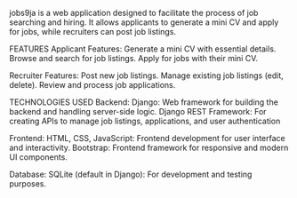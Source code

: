 jobs9ja is a web application designed to facilitate the process of job searching and hiring. It allows applicants to generate a mini CV and apply for jobs, while recruiters can post job listings.

FEATURES
Applicant Features:
Generate a mini CV with essential details.
Browse and search for job listings.
Apply for jobs with their mini CV.

Recruiter Features:
Post new job listings.
Manage existing job listings (edit, delete).
Review and process job applications.

TECHNOLOGIES USED
Backend:
Django: Web framework for building the backend and handling server-side logic.
Django REST Framework: For creating APIs to manage job listings, applications, and user authentication

Frontend:
HTML, CSS, JavaScript: Frontend development for user interface and interactivity.
Bootstrap: Frontend framework for responsive and modern UI components.

Database:
SQLite (default in Django): For development and testing purposes.

